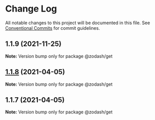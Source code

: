 # Change Log

All notable changes to this project will be documented in this file.
See [Conventional Commits](https://conventionalcommits.org) for commit guidelines.

## 1.1.9 (2021-11-25)

**Note:** Version bump only for package @zodash/get

## [1.1.8](https://github.com/zcorky/zodash/compare/@zodash/get@1.1.7...@zodash/get@1.1.8) (2021-04-05)

**Note:** Version bump only for package @zodash/get

## 1.1.7 (2021-04-05)

**Note:** Version bump only for package @zodash/get
